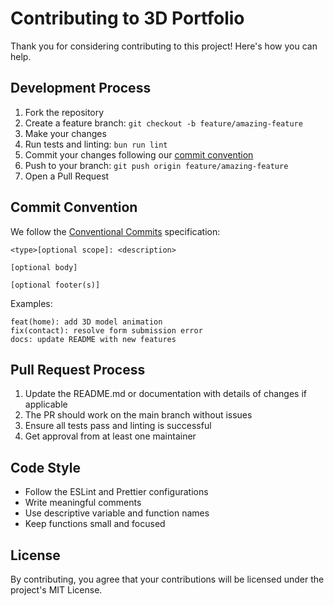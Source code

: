 # Contributing to 3D Portfolio

Thank you for considering contributing to this project! Here's how you can help.

## Development Process

1. Fork the repository
2. Create a feature branch: `git checkout -b feature/amazing-feature`
3. Make your changes
4. Run tests and linting: `bun run lint`
5. Commit your changes following our [commit convention](#commit-convention)
6. Push to your branch: `git push origin feature/amazing-feature`
7. Open a Pull Request

## Commit Convention

We follow the [Conventional Commits](https://www.conventionalcommits.org/) specification:

```
<type>[optional scope]: <description>

[optional body]

[optional footer(s)]
```

Examples:

```
feat(home): add 3D model animation
fix(contact): resolve form submission error
docs: update README with new features
```

## Pull Request Process

1. Update the README.md or documentation with details of changes if applicable
2. The PR should work on the main branch without issues
3. Ensure all tests pass and linting is successful
4. Get approval from at least one maintainer

## Code Style

- Follow the ESLint and Prettier configurations
- Write meaningful comments
- Use descriptive variable and function names
- Keep functions small and focused

## License

By contributing, you agree that your contributions will be licensed under the project's MIT License.
